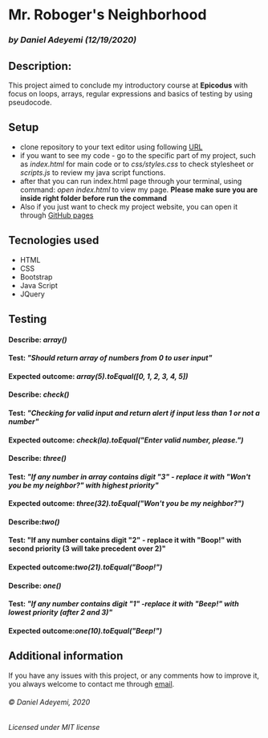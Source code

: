 # Mr. Roboger's Neighborhood

### *by Daniel Adeyemi (12/19/2020)*
## Description:
This project aimed to conclude my introductory course at **Epicodus** with focus on loops, arrays, regular expressions and basics of testing by using pseudocode.
## Setup
* clone repository to your text editor using following [URL](https://github.com/DanielAdeyemi/project3)
* if you want to see my code - go to the specific part of my project, such as *index.html* for main code or to *css/styles.css* to check stylesheet or *scripts.js* to review my java script functions.
* after that you can run index.html page through your terminal, using command: *open index.html* to view my page. **Please make sure you are inside right folder before run the command**
* Also if you just want to check my project website, you can open it through [GitHub pages](https://danieladeyemi.github.io/Portfolio/)
## Tecnologies used
- HTML
- CSS
- Bootstrap
- Java Script
- JQuery
## Testing
#### Describe: *array()*
#### Test: *"Should return array of numbers from 0 to user input"*
#### Expected outcome: *array(5).toEqual([0, 1, 2, 3, 4, 5])*
#### Describe: *check()*
#### Test: *"Checking for valid input and return alert if input less than 1 or not a number"*
#### Expected outcome: *check(la).toEqual("Enter valid number, please.")*
#### Describe: *three()*
#### Test: *"If any number in array contains digit "3" - replace it with "Won't you be my neighbor?" with highest priority"*
#### Expected outcome: *three(32).toEqual("Won't you be my neighbor?")*
#### Describe:*two()*
#### Test: "If any number contains digit "2" - replace it with "Boop!" with second priority (3 will take precedent over 2)"
#### Expected outcome:*two(21).toEqual("Boop!")*
#### Describe: *one()*
#### Test: *"If any number contains digit "1" -replace it with "Beep!" with lowest priority (after 2 and 3)"*
#### Expected outcome:*one(10).toEqual("Beep!")*
## Additional information
If you have any issues with this project, or any comments how to improve it, you always welcome to contact me through [email](mailto:example@mail.com).

###### © Daniel Adeyemi, 2020
###### *Licensed under MIT license*